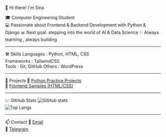 👋 Hi there! I'm Sina  

🎓 Computer Engineering Student  
💻 Passionate about Frontend & Backend Development with Python & Django
📊 Next goal: stepping into the world of AI & Data Science
✨ Always learning , always building  

---

🛠 Skills
Languages : Python, HTML, CSS  
Frameworks : TailwindCSS  
Tools : Git, GitHub 
Others : WordPress  

---

📂 Projects
🐍 [Python Practice Projects](link-to-repo)  
🎨 [Frontend Samples (HTML/CSS)](link-to-repo)  

---

📈 GitHub Stats
![GitHub stats](https://github-readme-stats.vercel.app/api?username=sinmiross&show_icons=true&theme=radical)  
![Top Langs](https://github-readme-stats.vercel.app/api/top-langs/?username=sinmiross&layout=compact&theme=radical)  


---

📫 Contact
📧 [Email](mailto:sina.sammaki.alfa@gmail.com)  
💬 [Telegram](t.me/sin_miross)  



